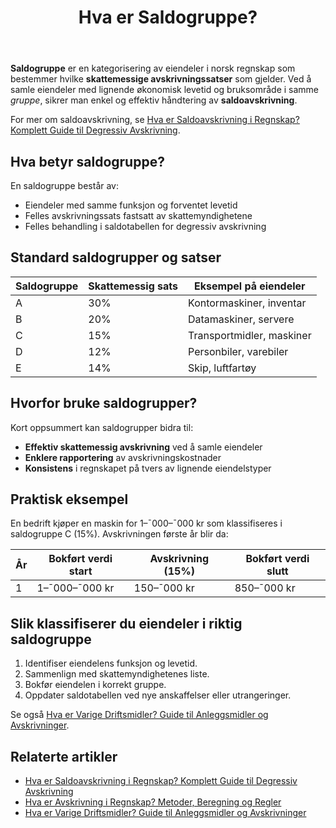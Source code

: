 ﻿---
title: "Hva er Saldogruppe?"
seoTitle: "Saldogruppe | Satser og bruk i norsk regnskap"
description: "Saldogruppe er en kategorisering av eiendeler som bestemmer hvilke skattemessige avskrivningssatser som gjelder. Slik grupperingen forenkler saldoavskrivning og rapportering."
summary: "Hva saldogrupper er, vanlige satser og hvordan eiendeler klassifiseres."
---

**Saldogruppe** er en kategorisering av eiendeler i norsk regnskap som bestemmer hvilke **skattemessige avskrivningssatser** som gjelder. Ved å samle eiendeler med lignende økonomisk levetid og bruksområde i samme _gruppe_, sikrer man enkel og effektiv håndtering av **saldoavskrivning**.

For mer om saldoavskrivning, se [Hva er Saldoavskrivning i Regnskap? Komplett Guide til Degressiv Avskrivning](/blogs/regnskap/hva-er-saldoavskrivning "Hva er Saldoavskrivning i Regnskap? Komplett Guide til Degressiv Avskrivning").

## Hva betyr saldogruppe?

En saldogruppe består av:
* Eiendeler med samme funksjon og forventet levetid
* Felles avskrivningssats fastsatt av skattemyndighetene
* Felles behandling i saldotabellen for degressiv avskrivning

## Standard saldogrupper og satser

| Saldogruppe | Skattemessig sats | Eksempel på eiendeler             |
| ----------- | ----------------- | --------------------------------- |
| A           | 30%               | Kontormaskiner, inventar         |
| B           | 20%               | Datamaskiner, servere            |
| C           | 15%               | Transportmidler, maskiner        |
| D           | 12%               | Personbiler, varebiler           |
| E           | 14%               | Skip, luftfartøy                 |

## Hvorfor bruke saldogrupper?

Kort oppsummert kan saldogrupper bidra til:
* **Effektiv skattemessig avskrivning** ved å samle eiendeler
* **Enklere rapportering** av avskrivningskostnader
* **Konsistens** i regnskapet på tvers av lignende eiendelstyper

## Praktisk eksempel

En bedrift kjøper en maskin for 1–¯000–¯000 kr som klassifiseres i saldogruppe C (15%). Avskrivningen første år blir da:

| År | Bokført verdi start | Avskrivning (15%) | Bokført verdi slutt |
| -- | ------------------- | ----------------- | ------------------- |
| 1  | 1–¯000–¯000 kr        | 150–¯000 kr        | 850–¯000 kr          |

## Slik klassifiserer du eiendeler i riktig saldogruppe

1. Identifiser eiendelens funksjon og levetid.
2. Sammenlign med skattemyndighetenes liste.
3. Bokfør eiendelen i korrekt gruppe.
4. Oppdater saldotabellen ved nye anskaffelser eller utrangeringer.

Se også [Hva er Varige Driftsmidler? Guide til Anleggsmidler og Avskrivninger](/blogs/regnskap/hva-er-varige-driftsmidler "Hva er Varige Driftsmidler? Guide til Anleggsmidler og Avskrivninger").

## Relaterte artikler

* [Hva er Saldoavskrivning i Regnskap? Komplett Guide til Degressiv Avskrivning](/blogs/regnskap/hva-er-saldoavskrivning "Hva er Saldoavskrivning i Regnskap? Komplett Guide til Degressiv Avskrivning")
* [Hva er Avskrivning i Regnskap? Metoder, Beregning og Regler](/blogs/regnskap/hva-er-avskrivning "Hva er Avskrivning i Regnskap? Metoder, Beregning og Regler")
* [Hva er Varige Driftsmidler? Guide til Anleggsmidler og Avskrivninger](/blogs/regnskap/hva-er-varige-driftsmidler "Hva er Varige Driftsmidler? Guide til Anleggsmidler og Avskrivninger")









